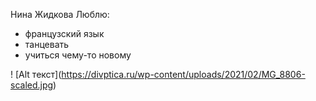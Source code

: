 Нина Жидкова
Люблю:
  * французский язык
  * танцевать 
  * учиться чему-то новому

! ⁠[Alt текст]​(https://divptica.ru/wp-content/uploads/2021/02/MG_8806-scaled.jpg)


